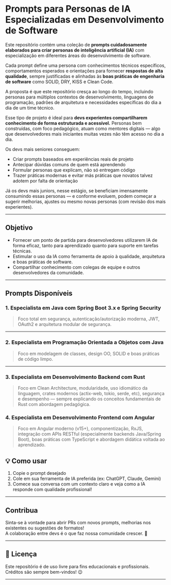 # Prompts para Personas de IA Especializadas em Desenvolvimento de Software

Este repositório contém uma coleção de **prompts cuidadosamente elaborados para criar personas de inteligência artificial (IA)** com especialização em diferentes áreas do desenvolvimento de software.

Cada prompt define uma persona com conhecimentos técnicos específicos, comportamentos esperados e orientações para fornecer **respostas de alta qualidade**, sempre justificadas e alinhadas às **boas práticas de engenharia de software** como SOLID, DRY, KISS e Clean Code.

A proposta é que este repositório cresça ao longo do tempo, incluindo personas para múltiplos contextos de desenvolvimento, linguagens de programação, padrões de arquitetura e necessidades específicas do dia a dia de um time técnico.

Esse tipo de projeto é ideal para **devs experientes compartilharem conhecimento de forma estruturada e acessível.** Personas bem construídas, com foco pedagógico, atuam como mentores digitais — algo que desenvolvedores mais iniciantes muitas vezes não têm acesso no dia a dia.

Os devs mais seniores conseguem:

- Criar prompts baseados em experiências reais de projeto
- Antecipar dúvidas comuns de quem está aprendendo
- Formular personas que explicam, não só entregam código
- Trazer práticas modernas e evitar más práticas que novatos talvez adotem por falta de orientação

Já os devs mais juniors, nesse estágio, se beneficiam imensamente consumindo essas personas — e conforme evoluem, podem começar a sugerir melhorias, ajustes ou mesmo novas personas (com revisão dos mais experientes).

---

##  Objetivo

- Fornecer um ponto de partida para desenvolvedores utilizarem IA de forma eficaz, tanto para aprendizado quanto para suporte em tarefas técnicas.
- Estimular o uso da IA como ferramenta de apoio à qualidade, arquitetura e boas práticas de software.
- Compartilhar conhecimento com colegas de equipe e outros desenvolvedores da comunidade.

---

##  Prompts Disponíveis

### 1. Especialista em Java com Spring Boot 3.x e Spring Security

> Foco total em segurança, autenticação/autorização moderna, JWT, OAuth2 e arquitetura modular de segurança.

---

### 2. Especialista em Programação Orientada a Objetos com Java

> Foco em modelagem de classes, design OO, SOLID e boas práticas de código limpo.

---

### 3. Especialista em Desenvolvimento Backend com Rust

> Foco em Clean Architecture, modularidade, uso idiomático da linguagem, crates modernos (actix-web, tokio, serde, etc), segurança e desempenho — sempre explicando os conceitos fundamentais de Rust com abordagem pedagógica.

### 4. Especialista em Desenvolvimento Frontend com Angular

> Foco em Angular moderno (v15+), componentização, RxJS, integração com APIs RESTful (especialmente backends Java/Spring Boot), boas práticas com TypeScript e abordagem didática voltada ao aprendizado.


## 💡 Como usar

1. Copie o prompt desejado
2. Cole em sua ferramenta de IA preferida (ex: ChatGPT, Claude, Gemini)
3. Comece sua conversa com um contexto claro e veja como a IA responde com qualidade profissional!

---

##  Contribua

Sinta-se à vontade para abrir PRs com novos prompts, melhorias nos existentes ou sugestões de formatos!  
A colaboração entre devs é o que faz nossa comunidade crescer. 🚀

---

## 📜 Licença

Este repositório é de uso livre para fins educacionais e profissionais.  
Créditos são sempre bem-vindos! 😉

---
